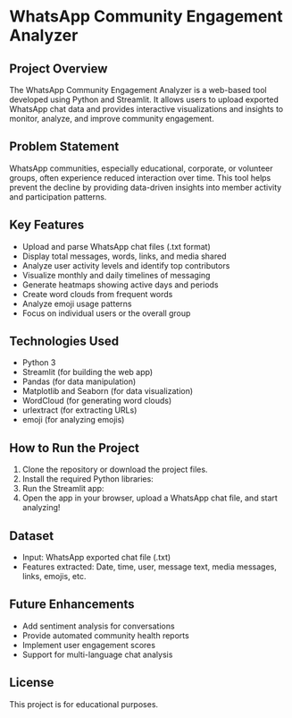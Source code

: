 # WhatsApp Community Engagement Analyzer

## Project Overview
The WhatsApp Community Engagement Analyzer is a web-based tool developed using Python and Streamlit. It allows users to upload exported WhatsApp chat data and provides interactive visualizations and insights to monitor, analyze, and improve community engagement.

## Problem Statement
WhatsApp communities, especially educational, corporate, or volunteer groups, often experience reduced interaction over time. This tool helps prevent the decline by providing data-driven insights into member activity and participation patterns.

## Key Features
- Upload and parse WhatsApp chat files (.txt format)
- Display total messages, words, links, and media shared
- Analyze user activity levels and identify top contributors
- Visualize monthly and daily timelines of messaging
- Generate heatmaps showing active days and periods
- Create word clouds from frequent words
- Analyze emoji usage patterns
- Focus on individual users or the overall group

## Technologies Used
- Python 3
- Streamlit (for building the web app)
- Pandas (for data manipulation)
- Matplotlib and Seaborn (for data visualization)
- WordCloud (for generating word clouds)
- urlextract (for extracting URLs)
- emoji (for analyzing emojis)

## How to Run the Project
1. Clone the repository or download the project files.
2. Install the required Python libraries:
3. Run the Streamlit app:
4. Open the app in your browser, upload a WhatsApp chat file, and start analyzing!

## Dataset
- Input: WhatsApp exported chat file (.txt)
- Features extracted: Date, time, user, message text, media messages, links, emojis, etc.

## Future Enhancements
- Add sentiment analysis for conversations
- Provide automated community health reports
- Implement user engagement scores
- Support for multi-language chat analysis

## License
This project is for educational purposes.

